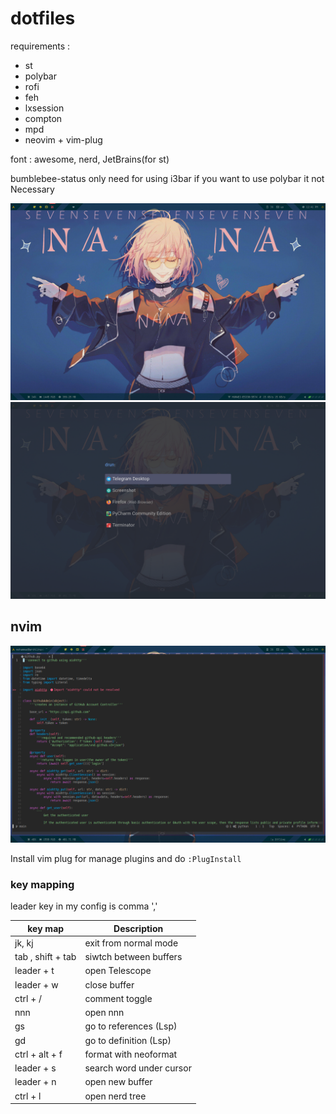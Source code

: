 # dotfiles
requirements : 

- st
- polybar
- rofi
- feh
- lxsession
- compton
- mpd
- neovim + vim-plug
    
    
 
 font : awesome, nerd, JetBrains(for st)
  
 bumblebee-status only need for using i3bar if you want to use polybar it not Necessary


 ![image](./wallpaper/dotfiles-1.png)
 ![image](./wallpaper/dotfiles-2.png)
## nvim 
 ![image](./wallpaper/dotfiles-3.png)

 Install vim plug for manage plugins and do `:PlugInstall`

### key mapping
leader key in my config is comma ','

| key map           | Description              |
|-------------------|--------------------------|
| jk, kj            | exit from normal mode    |
| tab , shift + tab | siwtch between buffers   |
| leader + t        | open Telescope           |
| leader + w        | close buffer             |
| ctrl + /          | comment toggle           |
| nnn               | open nnn                 |
| gs                | go to references (Lsp)   |
| gd                | go to definition (Lsp)   |
| ctrl + alt + f    | format with neoformat    |
| leader + s        | search word under cursor |
| leader + n        | open new buffer          |
| ctrl + l          | open nerd tree           |
